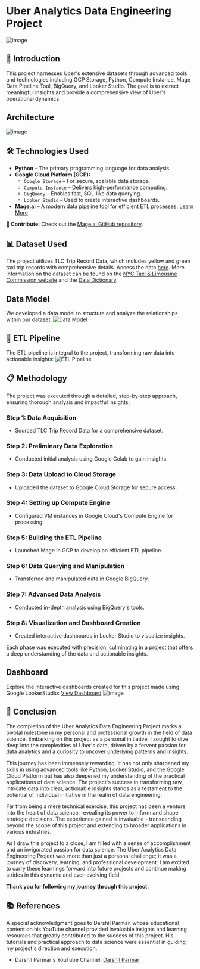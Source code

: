 # Uber Analytics Data Engineering Project
![image](https://github.com/cyber-prags/Uber-analytics-Data-Engineering-Project/assets/74003758/cd0a6794-e198-4c12-80e6-2013a7909618)

## 🚀 Introduction
This project harnesses Uber's extensive datasets through advanced tools and technologies including GCP Storage, Python, Compute Instance, Mage Data Pipeline Tool, BigQuery, and Looker Studio. The goal is to extract meaningful insights and provide a comprehensive view of Uber's operational dynamics.

## Architecture

![image](https://github.com/cyber-prags/Uber-analytics-Data-Engineering-Project/assets/74003758/5386b559-3886-4462-8a76-6bbf750d63c0)


## 🛠️ Technologies Used
- **Python** – The primary programming language for data analysis.
- **Google Cloud Platform (GCP):**
  - `Google Storage` – For secure, scalable data storage.
  - `Compute Instance` – Delivers high-performance computing.
  - `BigQuery` – Enables fast, SQL-like data querying.
  - `Looker Studio` – Used to create interactive dashboards.
- **Mage.ai** – A modern data pipeline tool for efficient ETL processes. [Learn More](https://www.mage.ai/)

**🌟 Contribute:** Check out the [Mage.ai GitHub repository](https://github.com/mage-ai/mage-ai).

## 📊 Dataset Used
The project utilizes TLC Trip Record Data, which includes yellow and green taxi trip records with comprehensive details. Access the data [here](https://github.com/cyber-prags/Uber-analytics-Data-Engineering-Project/tree/main/Data). More information on the dataset can be found on the [NYC Taxi & Limousine Commission website](https://www.nyc.gov/site/tlc/about/tlc-trip-record-data.page) and the [Data Dictionary](https://www.nyc.gov/assets/tlc/downloads/pdf/data_dictionary_trip_records_yellow.pdf).

## Data Model
We developed a data model to structure and analyze the relationships within our dataset:
![Data Model](https://github.com/cyber-prags/Uber-analytics-Data-Engineering-Project/assets/74003758/a9b9d702-2386-4981-8472-e959b1c7ac88)

## 🔧 ETL Pipeline
The ETL pipeline is integral to the project, transforming raw data into actionable insights:
![ETL Pipeline](https://github.com/cyber-prags/Uber-analytics-Data-Engineering-Project/assets/74003758/d559bec8-5d73-4f70-a3e6-8cba57453f7d)

## 📋 Methodology
The project was executed through a detailed, step-by-step approach, ensuring thorough analysis and impactful insights:

### Step 1: Data Acquisition
- Sourced TLC Trip Record Data for a comprehensive dataset.

### Step 2: Preliminary Data Exploration
- Conducted initial analysis using Google Colab to gain insights.

### Step 3: Data Upload to Cloud Storage
- Uploaded the dataset to Google Cloud Storage for secure access.

### Step 4: Setting up Compute Engine
- Configured VM instances in Google Cloud's Compute Engine for processing.

### Step 5: Building the ETL Pipeline
- Launched Mage in GCP to develop an efficient ETL pipeline.

### Step 6: Data Querying and Manipulation
- Transferred and manipulated data in Google BigQuery.

### Step 7: Advanced Data Analysis
- Conducted in-depth analysis using BigQuery's tools.

### Step 8: Visualization and Dashboard Creation
- Created interactive dashboards in Looker Studio to visualize insights.

Each phase was executed with precision, culminating in a project that offers a deep understanding of the data and actionable insights.

## Dashboard
Explore the interactive dashboards created for this project made using Google LookerStudio: [View Dashboard](https://lookerstudio.google.com/u/0/reporting/f32ea60a-0a13-455f-b2c7-533ab449eed6/page/iOSqD)
![image](https://github.com/cyber-prags/Uber-analytics-Data-Engineering-Project/assets/74003758/6c2ff5de-f57e-4ad6-a8d1-10d2628afb83)


## 🌟 Conclusion

The completion of the Uber Analytics Data Engineering Project marks a pivotal milestone in my personal and professional growth in the field of data science. Embarking on this project as a personal initiative, I sought to dive deep into the complexities of Uber's data, driven by a fervent passion for data analytics and a curiosity to uncover underlying patterns and insights.

This journey has been immensely rewarding. It has not only sharpened my skills in using advanced tools like Python, Looker Studio, and the Google Cloud Platform but has also deepened my understanding of the practical applications of data science. The project's success in transforming raw, intricate data into clear, actionable insights stands as a testament to the potential of individual initiative in the realm of data engineering.

Far from being a mere technical exercise, this project has been a venture into the heart of data science, revealing its power to inform and shape strategic decisions. The experience gained is invaluable - transcending beyond the scope of this project and extending to broader applications in various industries.

As I draw this project to a close, I am filled with a sense of accomplishment and an invigorated passion for data science. The Uber Analytics Data Engineering Project was more than just a personal challenge; it was a journey of discovery, learning, and professional development. I am excited to carry these learnings forward into future projects and continue making strides in this dynamic and ever-evolving field.

**Thank you for following my journey through this project.**



## 📚 References

A special acknowledgment goes to Darshil Parmar, whose educational content on his YouTube channel provided invaluable insights and learning resources that greatly contributed to the success of this project. His tutorials and practical approach to data science were essential in guiding my project's direction and execution.

- Darshil Parmar's YouTube Channel: [Darshil Parmar](https://www.youtube.com/user/DarshilParmar)
